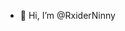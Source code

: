 - 👋 Hi, I’m @RxiderNinny
<!---
RxiderNinny/RxiderNinny is a ✨ special ✨ repository because its `README.md` (this file) appears on your GitHub profile.
You can click the Preview link to take a look at your changes.
--->
